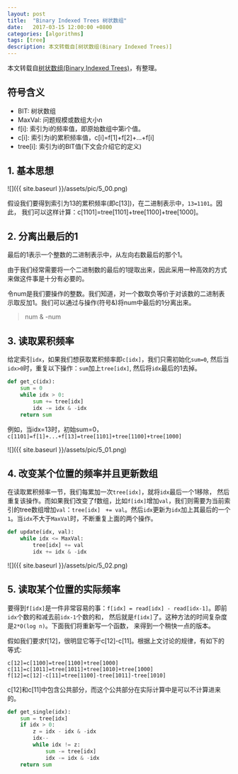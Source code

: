 ```yaml
---
layout: post
title:  "Binary Indexed Trees 树状数组"
date:   2017-03-15 12:00:00 +0800
categories: [algorithms]
tags: [tree]
description: 本文转载自[树状数组(Binary Indexed Trees)]
---
```


本文转载自[树状数组(Binary Indexed Trees)](http://www.hawstein.com/posts/binary-indexed-trees.html)，有整理。


## 符号含义

- BIT: 树状数组
- MaxVal: 问题规模或数组大小n
- f[i]: 索引为i的频率值，即原始数组中第i个值。
- c[i]: 索引为i的累积频率值，c[i]=f[1]+f[2]+…+f[i]
- tree[i]: 索引为i的BIT值(下文会介绍它的定义)

## 1. 基本思想

![]({{ site.baseurl }}/assets/pic/5_00.png)

假设我们要得到索引为13的累积频率(即c[13])，在二进制表示中，`13=1101`。因此， 我们可以这样计算：c[1101]=tree[1101]+tree[1100]+tree[1000]。

## 2. 分离出最后的1

最后的1表示一个整数的二进制表示中，从左向右数最后的那个1。

由于我们经常需要将一个二进制数的最后的1提取出来，因此采用一种高效的方式来做这件事是十分有必要的。

令num是我们要操作的整数。我们知道，对一个数取负等价于对该数的二进制表示取反加1。我们可以通过与操作(符号&)将num中最后的1分离出来。

> num & -num

## 3. 读取累积频率

给定索引`idx`，如果我们想获取累积频率即`c[idx]`，我们只需初始化`sum=0`, 然后当`idx>0`时，重复以下操作：`sum`加上`tree[idx]`, 然后将`idx`最后的1去掉。

~~~python
def get_c(idx):
    sum = 0
    while idx > 0:
        sum += tree[idx]
        idx -= idx & -idx
    return sum
~~~

例如，当idx=13时，初始sum=0，`c[1101]=f[1]+...+f[13]=tree[1101]+tree[1100]+tree[1000]`

![]({{ site.baseurl }}/assets/pic/5_01.png)

## 4. 改变某个位置的频率并且更新数组

在读取累积频率一节，我们每累加一次`tree[idx]`，就将`idx`最后一个1移除， 然后重复该操作。而如果我们改变了f数组，比如`f[idx]`增加`val`，我们则需要为当前索引的tree数组增加`val`：`tree[idx]　+= val`。然后`idx`更新为`idx`加上其最后的一个`1`。当`idx`不大于`MaxVal`时，不断重复上面的两个操作。

~~~python
def update(idx, val):
    while idx <= MaxVal:
        tree[idx] += val
        idx += idx & -idx
~~~

![]({{ site.baseurl }}/assets/pic/5_02.png)

## 5. 读取某个位置的实际频率

要得到`f[idx]`是一件非常容易的事：`f[idx] = read[idx] - read[idx-1]`。即前`idx`个数的和减去前`idx-1`个数的和， 然后就是`f[idx]`了。这种方法的时间复杂度是`2*O(log n)`。下面我们将重新写一个函数， 来得到一个稍快一点的版本。

假如我们要求f[12]，很明显它等于c[12]-c[11]。根据上文讨论的规律，有如下的等式:

~~~
c[12]=c[1100]=tree[1100]+tree[1000]
c[11]=c[1011]=tree[1011]+tree[1010]+tree[1000]
f[12]=c[12]-c[11]=tree[1100]-tree[1011]-tree[1010]
~~~

c[12]和c[11]中包含公共部分，而这个公共部分在实际计算中是可以不计算进来的。

~~~python
def get_single(idx):
    sum = tree[idx]
    if idx > 0:
        z = idx - idx & -idx
        idx--
        while idx != z:
            sum -= tree[idx]
            idx -= idx & -idx
    return sum
~~~







